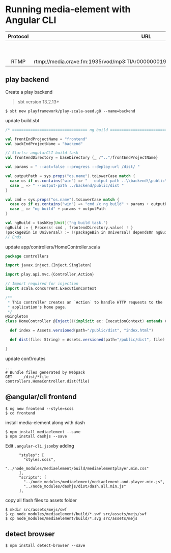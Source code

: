 # Running media-element with Angular CLI



| Protocol |    URL                                                                      |    Browsers                                 |  Comments                  |
|:--------:|:---------------------------------------------------------------------------:|:--------------------------------------------|:---------------------------| 
|          |                                                                             |    Mac               |   Windows            |                            |
|          |                                                                             | FFOX | CHRM | SAFR   |  FFOX | CHRM | EDGE  |                            |
|   RTMP   |rtmp://media.crave.fm:1935/vod/mp3:TIAr0000000196Al0000000001So0000006243.mp3|      |      |        |  x    | x    |       |                            |


## play backend


Create a play backend

  > sbt version 13.2.13+

```
$ sbt new playframework/play-scala-seed.g8 --name=backend
```

update build.sbt

```sbt
/* ================================= ng build ================================== */

val frontEndProjectName = "frontend"
val backEndProjectName = "backend"

// Starts: angularCLI build task
val frontendDirectory = baseDirectory {_ /".."/frontEndProjectName}

val params = " --aot=false --progress --deploy-url /dist/ "

val outputPath = sys.props("os.name").toLowerCase match {
  case os if os.contains("win") => " --output-path ..\\backend\\public\\dist "
  case _ => " --output-path ../backend/public/dist "
}

val cmd = sys.props("os.name").toLowerCase match {
  case os if os.contains("win") => "cmd /c ng build" + params + outputPath
  case _ => "ng build" + params + outputPath
}

val ngBuild = taskKey[Unit]("ng build task.")
ngBuild := { Process( cmd , frontendDirectory.value) ! }
(packageBin in Universal) := ((packageBin in Universal) dependsOn ngBuild ).value
// Ends.
```
update  app/controllers/HomeController.scala
```scala
package controllers

import javax.inject.{Inject,Singleton}

import play.api.mvc.{Controller,Action}

// Import required for injection
import scala.concurrent.ExecutionContext

/**
 * This controller creates an `Action` to handle HTTP requests to the
 * application's home page.
 */
@Singleton
class HomeController @Inject()(implicit ec: ExecutionContext) extends Controller {

  def index = Assets.versioned(path="/public/dist", "index.html")

  def dist(file: String) = Assets.versioned(path="/public/dist", file)

}

```

update conf/routes
```
...
# Bundle files generated by Webpack
GET     /dist/*file                 controllers.HomeController.dist(file)
```


## @angular/cli frontend

```
$ ng new frontend --style=scss
$ cd frontend
```

install media-element along with dash
```
$ npm install mediaelement --save
$ npm install dashjs --save
```


Edit `.angular-cli.json`by adding
```
      "styles": [
        "styles.scss",
        "../node_modules/mediaelement/build/mediaelementplayer.min.css"
      ],      
      "scripts": [
        "../node_modules/mediaelement/mediaelement-and-player.min.js",        
        "../node_modules/dashjs/dist/dash.all.min.js"
      ],
```

copy all flash files to assets folder
```
$ mkdir src/assets/mejs/swf
$ cp node_modules/mediaelement/build/*.swf src/assets/mejs/swf
$ cp node_modules/mediaelement/build/*.svg src/assets/mejs
```

## detect browser

```
$ npm install detect-browser --save
```

